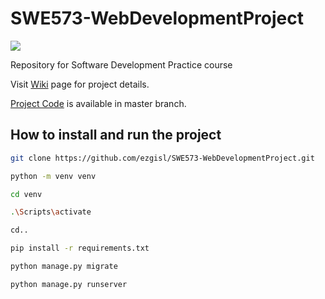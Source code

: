 # SWE573-WebDevelopmentProject
![](https://github.com/ezgisl/SWE573-WebDevelopmentProject/blob/main/images/logo.png)

Repository for Software Development Practice course

Visit [Wiki](https://github.com/ezgisl/SWE573-WebDevelopmentProject/wiki) page for project details.

[Project Code](https://github.com/ezgisl/SWE573-WebDevelopmentProject/tree/master) is available in master branch.

## How to install and run the project

```bash
git clone https://github.com/ezgisl/SWE573-WebDevelopmentProject.git

python -m venv venv

cd venv

.\Scripts\activate

cd..

pip install -r requirements.txt

python manage.py migrate

python manage.py runserver
```

